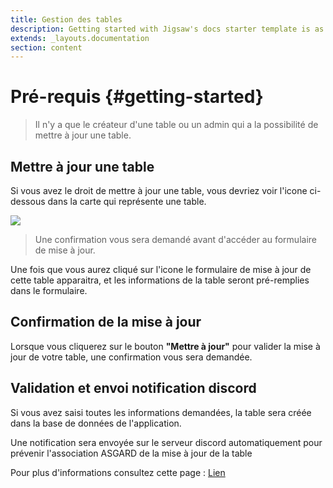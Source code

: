 ```yaml
---
title: Gestion des tables
description: Getting started with Jigsaw's docs starter template is as easy as 1, 2, 3.
extends: _layouts.documentation
section: content
---
```

# Pré-requis {#getting-started}
> Il n'y a que le créateur d'une table ou un admin qui a la possibilité de mettre à jour une table.

## Mettre à jour une table
Si vous avez le droit de mettre à jour une table, vous devriez voir l'icone ci-dessous dans la carte qui représente une table.

<img class="w-12 block m-auto" src="/assets/img/edit.png" />

> Une confirmation vous sera demandé avant d'accéder au formulaire de mise à jour.

Une fois que vous aurez cliqué sur l'icone le formulaire de mise à jour de cette table apparaitra, et les informations de la table seront pré-remplies dans le formulaire.

## Confirmation de la mise à jour
Lorsque vous cliquerez sur le bouton **"Mettre à jour"** pour valider la mise à jour de votre table, une confirmation vous sera demandée.

## Validation et envoi notification discord

Si vous avez saisi toutes les informations demandées, la table sera créée dans la base de données de l'application.

Une notification sera envoyée sur le serveur discord automatiquement pour prévenir l'association ASGARD de la mise à jour de la table

Pour plus d'informations consultez cette page : [Lien](/docs/notifications/table-update)
